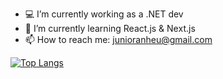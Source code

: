 - 💻 I’m currently working as a .NET dev
- 🌱 I’m currently learning React.js & Next.js
- 📫 How to reach me: junioranheu@gmail.com

[![Top Langs](https://github-readme-stats.vercel.app/api/top-langs/?username=junioranheu&layout=compact)](https://github.com/anuraghazra/github-readme-stats)

